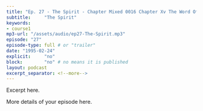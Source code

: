 ```yaml
---
title: "Ep. 27 - The Spirit - Chapter Mixed 0016 Chapter Xv The Word Of Knowledge Before Delving Into T"
subtitle:     "The Spirit"
keywords:
- course1
mp3-url: "/assets/audio/ep27-The-Spirit.mp3"
episode: "27"
episode-type: full # or "trailer"
date: "1995-02-24"
explicit:     "no"
block:        "no" # no means it is published
layout: podcast
excerpt_separator: <!--more-->
---
```

Excerpt here.
<!--more-->

More details of your episode here.
